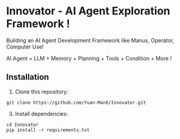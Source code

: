 # Innovator - AI Agent Exploration Framework !

Building an AI Agent Development Framework like Manus, Operator, Computer Use!

AI Agent = LLM + Memory + Planning + Tools + Condition + More !

## Installation

1. Clone this repository:
```
git clone https://github.com/Yuan-ManX/Innovator.git
```

3. Install dependencies:
```
cd Innovator
pip install -r requirements.txt
```
